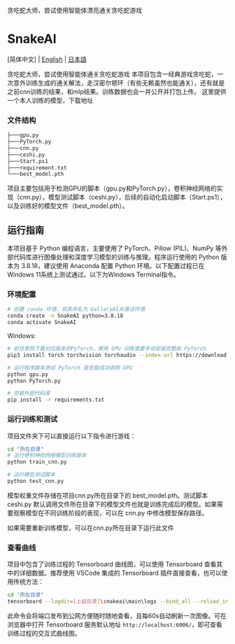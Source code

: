 贪吃蛇大师，尝试使用智能体漂亮通关贪吃蛇游戏


# SnakeAI

[简体中文] | [English](README-EN.md) | [日本語](README_JA.md)

贪吃蛇大师，尝试使用智能体通关贪吃蛇游戏
本项目包含一经典游戏贪吃蛇，一次意外训练生成的通关解法，走汉密尔顿环（有些无赖虽然也能通关），还有就是之前cnn训练的结果，和mlp结果。训练数据也会一并公开并打包上传。
这里提供一个本人训练的模型，下载地址  

### 文件结构

```bash
├───gpu.py
├───PyTorch.py
├───cnn.py
├───ceshi.py
├───Start.ps1
├───requirement.txt
└───best_model.pth
```

项目主要包括用于检测GPU的脚本（gpu.py和PyTorch.py），卷积神经网络的实现（cnn.py），模型测试脚本（ceshi.py），后续的自动化启动脚本（Start.ps1），以及训练好的模型文件（best_model.pth）。


## 运行指南

本项目基于 Python 编程语言，主要使用了 PyTorch、Pillow (PIL)、NumPy 等外部代码库进行图像处理和深度学习模型的训练与推理。程序运行使用的 Python 版本为 3.8.18，建议使用 Anaconda 配置 Python 环境。以下配置过程已在 Windows 11系统上测试通过。以下为Windows Terminal指令。


### 环境配置

```bash
# 创建 conda 环境，将其命名为 GallaryAI并激活环境
conda create -n SnakeAI python=3.8.18
conda activate SnakeAI
```


Windows:
```bash 
# 前往官网下载对应版本的PyTorch。使用 GPU 训练需要手动安装完整版 PyTorch
pip3 install torch torchvision torchaudio --index-url https://download.pytorch.org/whl/cu121

# 运行程序脚本测试 PyTorch 是否能成功调用 GPU
python gpu.py
python PyTorch.py

# 安装外部代码库
pip install -r requirements.txt
```


### 运行训练和测试

项目文件夹下可以直接运行以下指令进行游戏：

```bash
cd "所在目录"
# 运行卷积神经网络模型训练脚本
python train_cnn.py

# 运行模型测试脚本
python test_cnn.py
```

模型权重文件存储在项目cnn.py所在目录下的 best_model.pth。测试脚本 ceshi.py 默认调用文件所在目录下的模型文件也就是训练完成后的模型。如果需要观察模型在不同训练阶段的表现，可以在 cnn.py 中修改模型保存路径。

如果需要重新训练模型，可以在cnn.py所在目录下运行此文件


### 查看曲线

项目中包含了训练过程的 Tensorboard 曲线图，可以使用 Tensorboard 查看其中的详细数据。推荐使用 VSCode 集成的 Tensorboard 插件直接查看，也可以使用传统方法：

```bash
cd "所在目录"
tensorboard --logdir=[上级目录]\snakeai\main\logs --bind_all --reload_interval 60
```

此命令会将端口发布到公网方便随时随地查看，且每60s自动刷新一次图像。可在浏览器中打开 Tensorboard 服务默认地址 `http://localhost:6006/`，即可查看训练过程的交互式曲线图。
